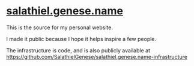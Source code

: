 # [salathiel.genese.name](https://salathiel.genese.name)

This is the source for my personal website.

I made it public because I hope it helps inspire a few people.

The infrastructure is code, and is also publicly available at https://github.com/SalathielGenese/salathiel.genese.name-infrastructure
